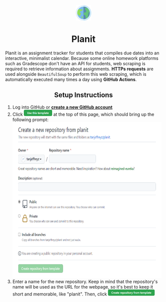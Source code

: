 <div align="center">
    <img src="src/resources/planit_logo.png" height="50px" />
    <h1>Planit</h1>
</div>

Planit is an assignment tracker for students that compiles due dates into an interactive, minimalist calendar. Because some online homework platforms such as Gradescope don't have an API for students, web scraping is required to retrieve information about assignments. **HTTPs requests** are used alongside `BeautifulSoup` to perform this web scraping, which is automatically executed many times a day using **GitHub Actions**.

<div align="center">
    <h2>Setup Instructions</h2>
</div>

<ol>
    <li>
        Log into GitHub or <a href="https://github.com/join"><b>create a new GitHub account</b></a>
    </li>
    <li>
        Click <a href="#"><img src="src/resources/use_this_template.png" height="20px" /></a> at the top of this page, which should bring up the following prompt:
        <div align="center">
            <a href="#"><img src="src/resources/generate_prompt.png" height="500px"/></a>
        </div>
    </li>
    <li>
        Enter a name for the new repository. Keep in mind that the repository's name will be used as the URL for the webpage, so it's best to keep it short and memorable, like "planit". Then, click <a href="#"><img src="src/resources/create_repo_from_template.png" height="20px" /></a>
    </li>
</ol>
